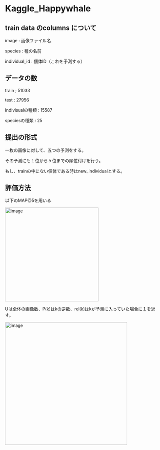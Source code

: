# Kaggle_Happywhale

## train data のcolumns について

image : 画像ファイル名

species : 種の名前

individual_id : 個体ID（これを予測する）

## データの数

train ; 51033

test : 27956

indivisualの種類 : 15587

speciesの種類 : 25

## 提出の形式

一枚の画像に対して、五つの予測をする。

その予測にも１位から５位までの順位付けを行う。

もし、trainの中にない個体である時はnew_individualとする。

## 評価方法

以下のMAP@5を用いる

<img width="306" alt="image" src="https://user-images.githubusercontent.com/48637189/160411405-03183d12-7bc4-42be-ae34-88089991b90a.png">

Uは全体の画像数、P(k)はkの逆数、rel(k)はkが予測に入っていた場合に１を返す。

<img width="400" alt="image" src="https://user-images.githubusercontent.com/48637189/160411713-cb81158f-5ece-4cf7-91e6-a0fefbfda5dd.png">
